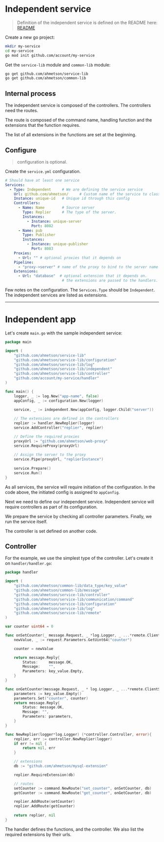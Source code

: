 # Independent service
> Definition of the independent service is defined on the README here:
[README](README.md)

Create a new go project:

```sh
mkdir my-service
cd my-service
go mod init github.com/account/my-service
```

Get the `service-lib` module and `common-lib` module:

```sh
go get github.com/ahmetson/service-lib
go get github.com/ahmetson/common-lib
```

## Internal process
The independent service is composed of the controllers.
The controllers need the routes.

The route is composed of the command name, handling function and 
the extensions that the function requires.

The list of all extensions in the functions are set at the beginning.

## Configure

> configuration is optional.

Create the `service.yml` configuration.

```yaml
# Should have at least one service
Services:
  - Type: Independent     # We are defining the service service
    Url: github.com/ahmetson/     # Custom name of the service to classify it.
    Instance: unique-id   # Unique id through this config
    Controllers:
      - Name: Name        # Source server
        Type: Replier     # The type of the server.
        Instances:
          - Instance: unique-server
            Port: 8082
      - Name: pub
        Type: Publisher
        Instances:
          - Instance: unique-publisher
            Port: 8083
    Proxies:
      - Url: "" # optional proxies that it depends on
    Pipeline:
      - "proxy->server" # name of the proxy to bind to the server name
    Extensions:
      - Url: "database"  # optional extension that it depends on.
                          # the extensions are passed to the handlers.
```

Few notes on the configuration.
The `Services.Type` should be `Independent`.
The independent services are listed as extensions.

---

# Independent app

Let's create `main.go` with the sample independent service:

```go
package main

import (
	"github.com/ahmetson/service-lib"
	"github.com/ahmetson/service-lib/configuration"
	"github.com/ahmetson/service-lib/log"
	"github.com/ahmetson/service-lib/independent"
	"github.com/ahmetson/service-lib/controller"
	"github.com/account/my-service/handler"
)

func main() {
	logger, _ := log.New("app-name", false)
	appConfig, _ := configuration.New(logger)

	service, _ := independent.New(appConfig, logger.Child("server"))
	
	// The extensions are defined in the controllers
	replier := handler.NewReplier(logger)
	service.AddController("replier", replier)

	// Define the required proxies
	proxyUrl := "github.com/ahmetson/web-proxy"
	service.RequireProxy(proxyUrl)
	
	// Assign the server to the proxy
	service.Pipe(proxyUrl, "replierInstance")
	
	service.Prepare()
	service.Run()
}
```

As all services, the service will require initiation of the configuration.
In the code above, the initiated config is assigned to `appConfig`.

Next we need to define our independent service.
Independent service will require controllers as part of its configuration.

We prepare the service by checking all controller parameters.
Finally, we run the service itself.

The controller is set defined on another code.

## Controller

For the example, we use the simplest type of the controller.
Let's create it on `handler/handler.go`:

```go
package handler

import (
	"github.com/ahmetson/common-lib/data_type/key_value"
	"github.com/ahmetson/common-lib/message"
	"github.com/ahmetson/service-lib/controller"
	"github.com/ahmetson/service-lib/communication/command"
	"github.com/ahmetson/service-lib/configuration"
	"github.com/ahmetson/service-lib/log"
	"github.com/ahmetson/service-lib/remote"
)

var counter uint64 = 0

func onSetCounter(_ message.Request, _ *log.Logger, _ ...*remote.ClientSocket) message.Reply {
	newValue, _ := request.Parameters.GetUint64("counter")

	counter = newValue

	return message.Reply{
		Status:     message.OK,
		Message:    "",
		Parameters: key_value.Empty,
	}
}

func onGetCounter(message.Request, _ * log.Logger, _ ...*remote.ClientSocket) message.Reply{
    parameters := key_value.Empty()
	parameters.Set("counter", counter)
	return message.Reply{
		Status: message.OK,
		Message: "",
		Parameters: parameters,
    }
}

func NewReplier(logger*log.Logger) (*controller.Controller, error){
	replier, err := controller.NewReplier(logger)
	if err != nil {
		return nil, err
    }

	// extensions
	db := "github.com/ahmetson/mysql-extension"

	replier.RequireExtension(db)

	// routes
	setCounter := command.NewRoute("set_counter", onSetCounter, db)
	getCounter := command.NewRoute("get_counter", onGetCounter, db)

	replier.AddRoute(setCounter)
	replier.AddRoute(getCounter)
		
	return replier, nil
}
```

The handler defines the functions, and the controller.
We also list the required extensions by their urls.

